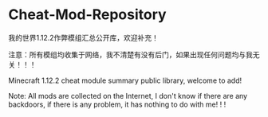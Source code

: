 # Cheat-Mod-Repository
我的世界1.12.2作弊模组汇总公开库，欢迎补充！


注意：所有模组均收集于网络，我不清楚有没有后门，如果出现任何问题均与我无关！！！





Minecraft 1.12.2 cheat module summary public library, welcome to add! 



Note: All mods are collected on the Internet, I don't know if there are any backdoors, if there is any problem, it has nothing to do with me! ! !
